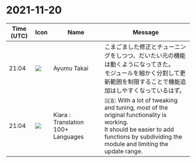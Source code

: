 # 2021-11-20

|Time (UTC)|Icon|Name|Message|
|---|---|---|---|
|21:04|![](https://avatars.slack-edge.com/2021-11-13/2734732574129_8d1b9fea40457c8d0a44_72.png)|Ayumu Takai|こまごました修正とチューニングをしつつ、だいたい元の機能は動くようになってきた。<br>モジュールを細かく分割して更新範囲を制限することで機能追加はしやすくなっているはず。|
|21:04|![](https://avatars.slack-edge.com/2021-08-02/2324149410423_2aa7423c4133ecb9f168_72.png)|Kiara : Translation 100+ Languages|🇬🇧: With a lot of tweaking and tuning, most of the original functionality is working.<br>It should be easier to add functions by subdividing the module and limiting the update range.|
